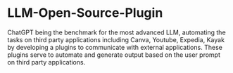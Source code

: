 # LLM-Open-Source-Plugin
ChatGPT being the benchmark for the most advanced LLM, automating the tasks on third party applications including Canva, Youtube, Expedia, Kayak by developing a plugins to communicate with external applications. These plugins serve to automate and generate output based on the user prompt on third party applications.
